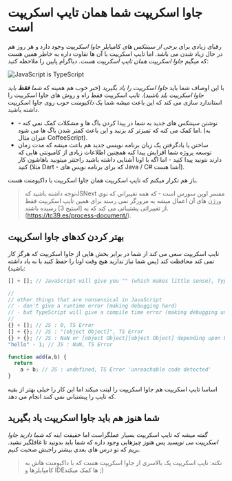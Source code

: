 # جاوا اسکریپت شما همان تایپ اسکریپت است


رقبای زیادی برای  *برخی از سینتکس های* کامپایلر *جاوا اسکریپت* وجود دارد و هر روز هم در حال زیاد شدن می باشد. اما تایپ اسکریپت با آن ها تفاوت داره به خاطر همین هست که میگیم *جاوا اسکریپت همان تایپ اسکریپت هست*. دیاگرام پایین را ملاحظه کنید:

![JavaScript is TypeScript](https://raw.githubusercontent.com/basarat/typescript-book/master/images/venn.png)

با این اوصاف شما باید *جاوا اسکریپت را یاد بگیرید* (خبر خوب هم همینه که  *شما **فقط** باید جاوا اسکریپت بلد باشید*). تایپ اسکریپت فقط راه و روش های جاوا اسکریپت را استاندارد سازی می کند که این باعث میشه شما یک *داکیومنت خوب* روی جاوا اسکریپت داشته باشید.

* نوشتن سینتکس های جدید به شما در پیدا کردن باگ ها و مشکلات کمک نمی کنه - اما کمک می کنه که تمیزتر کد بزنید و این باعث کمتر شدن باگ ها می شود. (به عنران مثال CoffeeScript).
* ساختن یا یادگرفتن یک زبان برنامه نویسی جدید هم باعث میشه که مدت زمان توسعه پروژه شما افزایش پیدا کنه همچنین اطلاعات زیادی از کامیونتی هایی که دارند نتونید پیدا کنید - اما اگه با اونا آشنایی داشته باشید راحتتر میتونید باهاشون کار کنید (مثلا Dart - که برای برنامه نویس های Java / C# آشنا هست).

باز هم تکرار میکنم که تایپ اسکریپت همان جاوا اسکریپت با داکیومنت هست.

>  توجه داشته باشید کهJSNext مفسر اوپن سورس است - که همه تغییراتی که توی ورژن های آن اعمال میشه به مرورگر نمی رسند برای همین تایپ اسکریپت فقط از تغییراتی پشتیبانی می کند که به [استیج 3] رسیده باشند. (https://tc39.es/process-document/).

## بهتر کردن کدهای جاوا اسکریپت

تایپ اسکریپت سعی می کند از شما در برابر بخش هایی از جاوا اسکریپت که هرگز کار نمی کند محافظت کند (پس شما نیاز ندارید هیچ وقت اونا را حفظ کنید یا به یاد داشته باشید):

```ts
[] + []; // JavaScript will give you "" (which makes little sense), TypeScript will error

//
// other things that are nonsensical in JavaScript
// - don't give a runtime error (making debugging hard)
// - but TypeScript will give a compile time error (making debugging unnecessary)
//
{} + []; // JS : 0, TS Error
[] + {}; // JS : "[object Object]", TS Error
{} + {}; // JS : NaN or [object Object][object Object] depending upon browser, TS Error
"hello" - 1; // JS : NaN, TS Error

function add(a,b) {
  return
    a + b; // JS : undefined, TS Error 'unreachable code detected'
}
```

اساسا تایپ اسکریپت هم جاوا اسکریپت را لینت میکند اما این کار را خیلی بهتر از بقیه که تایپ را پیشتبانی نمی کنند انجام می دهد.

## شما هنوز هم باید جاوا اسکریپت یاد بگیرید

گفته میشه که تایپ اسکریپت بسیار عملگراست اما حقیقت اینه که *شما دارید جاوا اسکریپت می نویسید* پس هنوز چیزهایی وجود داره که شما باید بدونید تا غافلگیر نشید. بریم که تو درس های بعدی بیشتر راجبش صحبت کنیم.

> نکته: تایپ اسکریپت یک بالاسری از جاوا اسکریپت هست که با داکیومنت هاش به کامپایلرها و IDEها کمک میکند ;)
